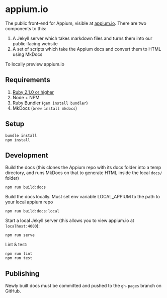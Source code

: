 appium.io
=========

The public front-end for Appium, visible at [appium.io](http://appium.io).
There are two components to this:

1. A Jekyll server which takes markdown files and turns them into our public-facing website
2. A set of scripts which take the Appium docs and convert them to HTML using MkDocs

To locally preview appium.io

## Requirements

1. [Ruby 2.1.0 or higher](https://www.ruby-lang.org/en/downloads/)
2. Node + NPM
3. Ruby Bundler (`gem install bundler`)
4. MkDocs (`brew install mkdocs`)

## Setup

```
bundle install
npm install
```

## Development

Build the docs (this clones the Appium repo with its docs folder into a temp
directory, and runs MkDocs on that to generate HTML inside the local `docs/`
folder)

```
npm run build:docs
```

Build the docs locally. Must set env variable LOCAL_APPIUM to the path to your local appium repo

```
npm run build:docs:local
```

Start a local Jekyll server (this allows you to view appium.io at `localhost:4000`):

```
npm run serve
```

Lint & test:

```
npm run lint
npm run test
```

## Publishing

Newly built docs must be committed and pushed to the `gh-pages` branch on GitHub.
